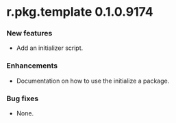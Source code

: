 # r.pkg.template 0.1.0.9174

### New features

* Add an initializer script.

### Enhancements

* Documentation on how to use the initialize a package.

### Bug fixes

* None.